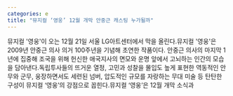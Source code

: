 ```yaml
---
categories: e
title: "뮤지컬 ‘영웅’ 12월 개막 안중근 캐스팅 누가될까"
---
```

뮤지컬 &#39;영웅&#39;이 오는 12월 21일 서울 LG아트센터에서 막을 올린다.뮤지컬 &#39;영웅&#39;은 2009년 안중근 의사 의거 100주년을 기념해 초연한 작품이다. 안중근 의사의 마지막 1년에 집중해 조국을 위해 헌신한 애국지사의 면모와 운명 앞에서 고뇌하는 인간의 모습을 담아낸다.독립투사들의 뜨거운 열정, 고민과 성찰을 몰입도 높게 표현한 역동적인 안무와 군무, 웅장하면서도 세련된 넘버, 압도적인 규모를 자랑하는 무대 미술 등 탄탄한 구성이 뮤지컬 ‘영웅’의 강점으로 꼽힌다.뮤지컬 ‘영웅’은 12월 개막 소식과